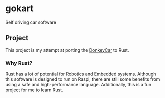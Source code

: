 # gokart
Self driving car software

## Project
This project is my attempt at porting the
[DonkeyCar](https://github.com/wroscoe/donkey) to Rust.

### Why Rust?
Rust has a lot of potential for Robotics and Embedded systems.  Although this
software is designed to run on Raspi, there are still some benefits from using a
safe and high-performance language.  Additionally, this is a fun project for me
to learn Rust.
